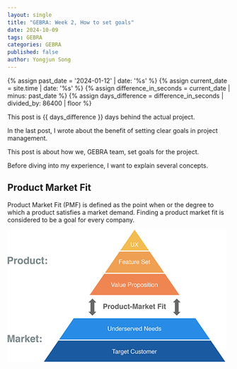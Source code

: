 ```yaml
---
layout: single
title: "GEBRA: Week 2, How to set goals"
date: 2024-10-09
tags: GEBRA
categories: GEBRA
published: false
author: Yongjun Song
---
```


{% assign past_date = '2024-01-12' | date: '%s' %}
{% assign current_date = site.time | date: '%s' %}
{% assign difference_in_seconds = current_date | minus: past_date %}
{% assign days_difference = difference_in_seconds | divided_by: 86400 | floor %}

This post is {{ days_difference }} days behind the actual project.

In the last post, I wrote about the benefit of setting clear goals in project management.

This post is about how we, GEBRA team, set goals for the project.

Before diving into my experience, I want to explain several concepts.

## Product Market Fit

Product Market Fit (PMF) is defined as the point when or the degree to which a product satisfies a market demand. Finding a product market fit is considered to be a goal for every company.

![Product Market Fit - by Dan Olsen](assets/image/pmf_pyramid.webp)

